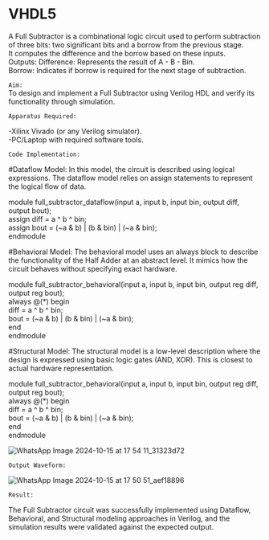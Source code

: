 # VHDL5
A Full Subtractor is a combinational logic circuit used to perform subtraction of three bits: two significant bits and a borrow from the previous stage. <br>
It computes the difference and the borrow based on these inputs.<br>
Outputs: Difference: Represents the result of A - B - Bin. <br>
Borrow: Indicates if borrow is required for the next stage of subtraction.<br>

`Aim:`<br>
To design and implement a Full Subtractor using Verilog HDL and verify its functionality through simulation. <br>

`Apparatus Required:` <br>

-Xilinx Vivado (or any Verilog simulator). <br>
-PC/Laptop with required software tools. <br>

`Code Implementation:` <br>

#Dataflow Model:
In this model, the circuit is described using logical expressions. The dataflow model relies on assign statements to represent the logical flow of data.

module full_subtractor_dataflow(input a, input b, input bin, output diff, output bout);<br>
  assign diff = a ^ b ^ bin;<br>
  assign bout = (~a & b) | (b & bin) | (~a & bin);<br>
endmodule<br>

#Behavioral Model: 
The behavioral model uses an always block to describe the functionality of the Half Adder at an abstract level. It mimics how the circuit behaves without specifying exact hardware.

module full_subtractor_behavioral(input a, input b, input bin, output reg diff, output reg bout);<br>
  always @(*) begin<br>
    diff = a ^ b ^ bin;<br>
    bout = (~a & b) | (b & bin) | (~a & bin);<br>
  end<br>
endmodule<br>

#Structural Model:
The structural model is a low-level description where the design is expressed using basic logic gates (AND, XOR). This is closest to actual hardware representation.

module full_subtractor_behavioral(input a, input b, input bin, output reg diff, output reg bout);<br>
  always @(*) begin<br>
    diff = a ^ b ^ bin;<br>
    bout = (~a & b) | (b & bin) | (~a & bin);<br>
  end<br>
endmodule<br>

![WhatsApp Image 2024-10-15 at 17 54 11_31323d72](https://github.com/user-attachments/assets/31641ac1-6e1a-4bdd-a39d-568b8aa7bb64)

`Output Waveform:`

![WhatsApp Image 2024-10-15 at 17 50 51_aef18896](https://github.com/user-attachments/assets/aa07109b-42a9-42b2-9270-c7c49ba863bf)

`Result:`

The Full Subtractor circuit was successfully implemented using Dataflow, Behavioral, and Structural modeling approaches in Verilog, and the simulation results were validated against the expected output.



